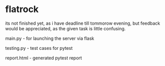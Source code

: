 # flatrock

its not finished yet, as i have deadline till tommorow evening, but feedback would be appreciated, as the given task is little confusing.


main.py - for launching the server via flask

testing.py - test cases for pytest

report.html - generated pytest report
